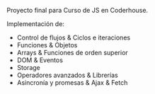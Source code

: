 Proyecto final para Curso de JS en Coderhouse.

Implementación de:
 - Control de flujos & Ciclos e iteraciones
 - Funciones & Objetos
 - Arrays & Funciones de orden superior
 - DOM & Eventos
 - Storage 
 - Operadores avanzados & Librerías
 - Asincronía y promesas & Ajax & Fetch